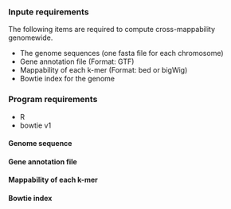 ### Inpute requirements
The following items are required to compute cross-mappability genomewide.
- The genome sequences (one fasta file for each chromosome)
- Gene annotation file (Format: GTF)
- Mappability of each k-mer (Format: bed or bigWig)
- Bowtie index for the genome

### Program requirements
- R
- bowtie v1

#### Genome sequence

#### Gene annotation file

#### Mappability of each k-mer

#### Bowtie index


